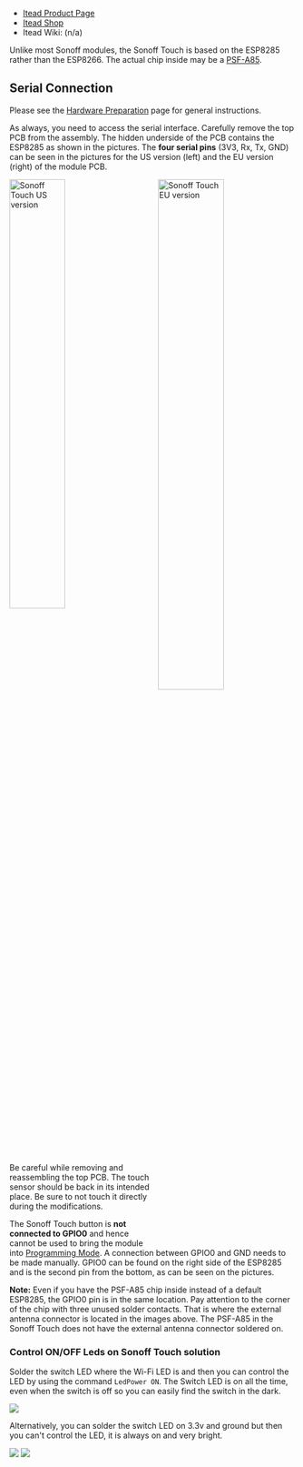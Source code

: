 
* [Itead Product Page](http://sonoff.itead.cc/en/products/residential/sonoff-touch)
* [Itead Shop](https://www.itead.cc/sonoff-touch.html)
* Itead Wiki: (n/a)

Unlike most Sonoff modules, the Sonoff Touch is based on the ESP8285 rather than the ESP8266. The actual chip inside may be a [PSF-A85](https://www.itead.cc/wiki/PSF-A85).

## Serial Connection

Please see the [Hardware Preparation](installation/Hardware-Preparation) page for general instructions.

As always, you need to access the serial interface. Carefully remove the top PCB from the assembly. The hidden underside of the PCB contains the ESP8285 as shown in the pictures. The **four serial pins** (3V3, Rx, Tx, GND) can be seen in the pictures for the US version (left) and the EU version (right) of the module PCB.

<img title="Sonoff Touch US version" src="https://raw.githubusercontent.com/arendst/arendst.github.io/master/media/touchus.jpg" width="44%" /> 
<img title="Sonoff Touch EU version" src="https://raw.githubusercontent.com/arendst/arendst.github.io/master/media/toucheu.jpg" width="48%" align="right" />

Be careful while removing and reassembling the top PCB. The touch sensor should be back in its intended place. Be sure to not touch it directly during the modifications.

The Sonoff Touch button is **not connected to GPIO0** and hence cannot be used to bring the module into [Programming Mode](Hardware-Preparation#bringing-the-module-in-flash-mode). A connection between GPIO0 and GND needs to be made manually. GPIO0 can be found on the right side of the ESP8285 and is the second pin from the bottom, as can be seen on the pictures.

**Note:** Even if you have the PSF-A85 chip inside instead of a default ESP8285, the GPIO0 pin is in the same location. Pay attention to the corner of the chip with three unused solder contacts. That is where the external antenna connector is located in the images above. The PSF-A85 in the Sonoff Touch does not have the external antenna connector soldered on.

### Control ON/OFF Leds on Sonoff Touch solution
Solder the switch LED where the Wi-Fi LED is and then you can control the LED by using the command `LedPower ON`. The Switch LED is on all the time, even when the switch is off so you can easily find the switch in the dark.

![](https://user-images.githubusercontent.com/47263019/52157768-158aa800-2692-11e9-8266-6775fec80c11.jpg)

Alternatively, you can solder the switch LED on 3.3v and ground but then you can't control the LED, it is always on and very bright.  

![](https://user-images.githubusercontent.com/47263019/52159715-7d4bed80-26a8-11e9-8ed5-8a21dda1e349.jpeg)
![](https://user-images.githubusercontent.com/47263019/52159716-8046de00-26a8-11e9-83fc-7334679b620a.jpeg)
